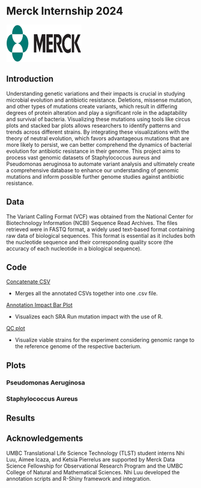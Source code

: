 <h1>Merck Internship 2024</h1>
<p align="right>
  <img src="https://github.com/PhyloGrok/VCFplots/blob/main/Images/UMBC_logo.png" width="200" height="100">
  <img src="https://github.com/PhyloGrok/VCFplots/blob/main/Images/merck_logo.png" width="200" height="100">
</p>

<h2>Introduction</h2>
  <p>Understanding genetic variations and their impacts is crucial in studying microbial evolution and antibiotic resistance. Deletions, missense mutation, and other types of mutations create variants, which result in differing degrees of protein alteration and play a significant role in the adaptability and survival of bacteria. Visualizing these mutations using tools like circus plots and stacked bar plots allows researchers to identify patterns and trends across different strains. By integrating these visualizations with the theory of neutral evolution, which favors advantageous mutations that are more likely to persist, we can better comprehend the dynamics of bacterial evolution for antibiotic resistance in their genome. This project aims to process vast genomic datasets of Staphylococcus aureus and Pseudomonas aeruginosa to automate variant analysis and ultimately create a comprehensive database to enhance our understanding of genomic mutations and  inform possible further genome studies against antibiotic resistance.</p>
<h2>Data</h2>
  <p> The Variant Calling Format (VCF) was obtained from the National Center for Biotechnology Information (NCBI) Sequence Read Archives. 
  The files retrieved were in FASTQ format, a widely used text-based format containing raw data of biological sequences. This format is 
  essential as it includes both the nucleotide sequence and their corresponding quality score (the accuracy of each nucleotide in a biological sequence).
  </p>
<h2>Code</h2>

[Concatenate CSV](https://github.com/PhyloGrok/VCFplots/blob/main/code/Concatenate_CSVs.R)

- Merges all the annotated CSVs together into one .csv file.

[Annotation Impact Bar Plot](https://github.com/PhyloGrok/VCFplots/blob/main/code/Annotation_Impacts_BarPlot.R)

- Visualizes each SRA Run mutation impact with the use of R.

[QC plot](https://github.com/PhyloGrok/VCFplots/blob/main/code/QC_Plot_SA.R)

- Visualize viable strains for the experiment considering genomic range to the reference genome of the respective bacterium.

<h2>Plots</h2>

<h3>Pseudomonas Aeruginosa</h3>

<h3>Staphylococcus Aureus</h3>

<h2>Results</h2>

<h2>Acknowledgements</h2>
UMBC Translational Life Science Technology (TLST) student interns Nhi Luu, Aimee Icaza, and Ketsia Pierrelus are supported by Merck Data Science Fellowship for Observational Research Program and the UMBC College of Natural and Mathematical Sciences.  Nhi Luu developed the annotation scripts and R-Shiny framework and integration. 
